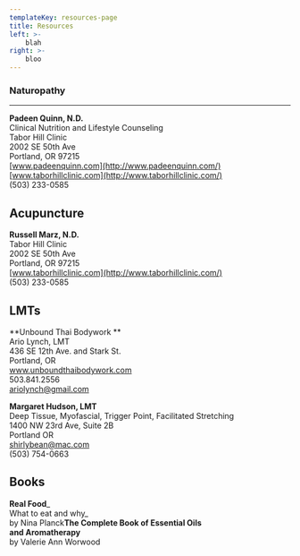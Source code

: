 ```yaml
---
templateKey: resources-page
title: Resources
left: >-
    blah
right: >-
    bloo
---
```

### Naturopathy
-----------

**Padeen Quinn, N.D.**  
Clinical Nutrition and Lifestyle Counseling  
Tabor Hill Clinic  
2002 SE 50th Ave  
Portland, OR 97215  
[www.padeenquinn.com](http://www.padeenquinn.com/)  
[www.taborhillclinic.com](http://www.taborhillclinic.com/)  
(503) 233-0585


Acupuncture
-----------

**Russell Marz, N.D.**  
Tabor Hill Clinic  
2002 SE 50th Ave  
Portland, OR 97215  
[www.taborhillclinic.com](http://www.taborhillclinic.com/)  
(503) 233-0585

LMTs
----

**Unbound Thai Bodywork **  
Ario Lynch, LMT  
436 SE 12th Ave. and Stark St.  
Portland, OR  
www.unboundthaibodywork.com  
503.841.2556  
[ariolynch@gmail.com](mailto:ariolynch@gmail.com)

**Margaret Hudson, LMT**  
Deep Tissue, Myofascial, Trigger Point, Facilitated Stretching  
1400 NW 23rd Ave, Suite 2B  
Portland OR  
shirlybean@mac.com  
(503) 754-0663

Books
-----

**Real Food**_  
What to eat and why_  
by Nina Planck**The Complete Book of Essential Oils  
and Aromatherapy**  
by Valerie Ann Worwood  
[  
](http://www.abundanthealthmassage.com/wp-content/uploads/2011/08/photo1.jpg)
